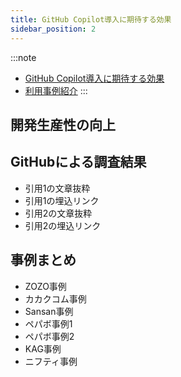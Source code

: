 ```yaml
---
title: GitHub Copilot導入に期待する効果
sidebar_position: 2
---
```



:::note
- [GitHub Copilot導入に期待する効果](https://gen-ai-docs.jp/%e5%b0%8e%e5%85%a5%e6%8e%a8%e9%80%b2%e8%80%85-%e6%b1%ba%e8%a3%81%e8%80%85/github-copilot%e5%b0%8e%e5%85%a5%e3%81%ab%e6%9c%9f%e5%be%85%e3%81%99%e3%82%8b%e5%8a%b9%e6%9e%9c)
- [利用事例紹介](https://gen-ai-docs.jp/%e5%b0%8e%e5%85%a5%e6%8e%a8%e9%80%b2%e8%80%85-%e6%b1%ba%e8%a3%81%e8%80%85/%e5%88%a9%e7%94%a8%e4%ba%8b%e4%be%8b%e7%b4%b9%e4%bb%8b)
:::

## 開発生産性の向上

## GitHubによる調査結果

- 引用1の文章抜粋
- 引用1の埋込リンク
- 引用2の文章抜粋
- 引用2の埋込リンク

## 事例まとめ

- ZOZO事例
- カカクコム事例
- Sansan事例
- ペパボ事例1
- ペパボ事例2
- KAG事例
- ニフティ事例
